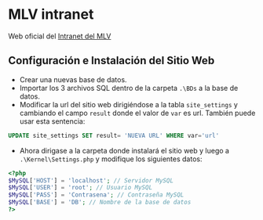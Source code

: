 # MLV intranet
Web oficial del [Intranet del MLV](https://mlv-intranet.org/)
## Configuración e Instalación del Sitio Web
- Crear una nuevas base de datos.
- Importar los 3 archivos SQL dentro de la carpeta `.\BDs` a la base de datos.
- Modificar la url del sitio web dirigiéndose a la tabla `site_settings`  y cambiando el campo `result` donde el valor de `var` es url. También puede usar esta sentencia:

```SQL
UPDATE site_settings SET result= 'NUEVA URL' WHERE var='url'
```
- Ahora dirigase a la carpeta donde instalará el sitio web y luego a `.\Kernel\Settings.php` y modifique los siguientes datos:
```php
<?php
$MySQL['HOST'] = 'localhost'; // Servidor MySQL
$MySQL['USER'] = 'root'; // Usuario MySQL
$MySQL['PASS'] = 'Contrasena'; // Contraseña MySQL
$MySQL['BASE'] = 'DB'; // Nombre de la base de datos
?>
```
